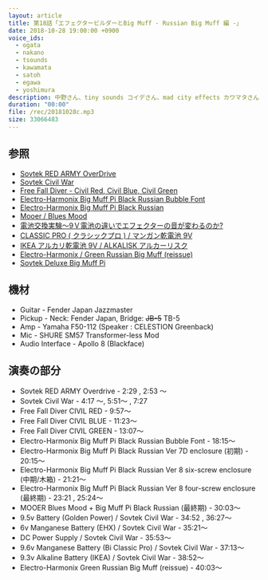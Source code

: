 ```yaml
---
layout: article
title: 第18話「エフェクタービルダーとBig Muff - Russian Big Muff 編 -」
date: 2018-10-28 19:00:00 +0900
voice_ids:
  - ogata
  - nakano
  - tsounds
  - kawamata
  - satoh
  - egawa
  - yoshimura
description: 中野さん、tiny sounds コイデさん、mad city effects カワマタさん、Free Fall Diver 佐藤さん、sarapedals 江川さん、吉村さんの7人で、前回に引き続き ロシア製の Big Muff について試奏を交えながら話しました。
duration: "00:00"
file: /rec/20181028c.mp3
size: 33066483
---
```


## 参照
* [Sovtek RED ARMY OverDrive](http://www.kitrae.net/music/big_muff_history2_Red_Army_Overdrive.html)
* [Sovtek Civil War](http://www.kitrae.net/music/big_muff_history2.html#CivilWar)
* [Free Fall Diver - Civil Red, Civil Blue, Civil Green](https://twitter.com/Free_Fall_Diver/status/811446288994607105)
* [Electro-Harmonix Big Muff Pi Black Russian Bubble Font](https://www.collarcityguitars.com/listing/electro-harmonix-big-muff-pi-black-russian-bubble-font-7d-1998-2000/11879032)
* [Electro-Harmonix Big Muff Pi Black Russian](http://www.pedalnerd.com/2017/04/electro-harmonix-sovtek-big-muff-pi-russian-black-box-6-screw-enclosure-v8-ussr)
* [Mooer / Blues Mood](https://www.lep-international.jp/home/2017/8/7/mooer-blues-mood)
* [電池交換実験〜9Ｖ電池の違いでエフェクターの音が変わるのか?](https://www.digimart.net/magazine/article/2014051900311.html)
* [CLASSIC PRO ( クラシックプロ ) / マンガン乾電池 9V](https://www.soundhouse.co.jp/products/detail/item/211861/)
* [IKEA アルカリ乾電池 9V / ALKALISK アルカーリスク](https://www.ikea.com/jp/ja/catalog/products/20031604/)
* [Electro-Harmonix / Green Russian Big Muff (reissue)](https://kcmusic.jp/ehx/green_russian_big_muff.html)
* [Sovtek Deluxe Big Muff Pi](https://kcmusic.jp/ehx/sovtek-deluxe-big-muff-pi.html)

## 機材
* Guitar - Fender Japan Jazzmaster
* Pickup - Neck: Fender Japan, Bridge: <s>JB-5</s> TB-5
* Amp - Yamaha F50-112 (Speaker : CELESTION Greenback)
* Mic - SHURE SM57 Transformer-less Mod
* Audio Interface - Apollo 8 (Blackface)

## 演奏の部分
* Sovtek RED ARMY Overdrive - 2:29 , 2:53 〜
* Sovtek Civil War - 4:17 〜, 5:51〜 , 7:27 
* Free Fall Diver CIVIL RED - 9:57〜
* Free Fall Diver CIVIL BLUE - 11:23〜
* Free Fall Diver CIVIL GREEN - 13:07〜
* Electro-Harmonix Big Muff Pi Black Russian Bubble Font - 18:15〜
* Electro-Harmonix Big Muff Pi Black Russian Ver 7D enclosure  (初期) - 20:15〜
* Electro-Harmonix Big Muff Pi Black Russian Ver 8 six-screw enclosure (中期/木箱) - 21:21〜
* Electro-Harmonix Big Muff Pi Black Russian Ver 8 four-screw enclosure (最終期) - 23:21 , 25:24〜
* MOOER Blues Mood + Big Muff Pi Black Russian (最終期) - 30:03〜
* 9.5v Battery (Golden Power) / Sovtek Civil War - 34:52 , 36:27〜
* 6v Manganese Battery (EHX) / Sovtek Civil War - 35:21〜
* DC Power Supply / Sovtek Civil War - 35:53〜
* 9.6v Manganese Battery (Bi Classic Pro) / Sovtek Civil War - 37:13〜
* 9.3v Alkaline Battery (IKEA)  / Sovtek Civil War - 38:52〜
* Electro-Harmonix Green Russian Big Muff (reissue) - 40:03〜